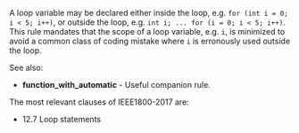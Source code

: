 A loop variable may be declared either inside the loop, e.g.
`for (int i = 0; i < 5; i++)`, or outside the loop, e.g.
`int i; ... for (i = 0; i < 5; i++)`.
This rule mandates that the scope of a loop variable, e.g. `i`, is minimized to
avoid a common class of coding mistake where `i` is erronously used outside the
loop.

See also:
  - **function_with_automatic** - Useful companion rule.

The most relevant clauses of IEEE1800-2017 are:
  - 12.7 Loop statements
